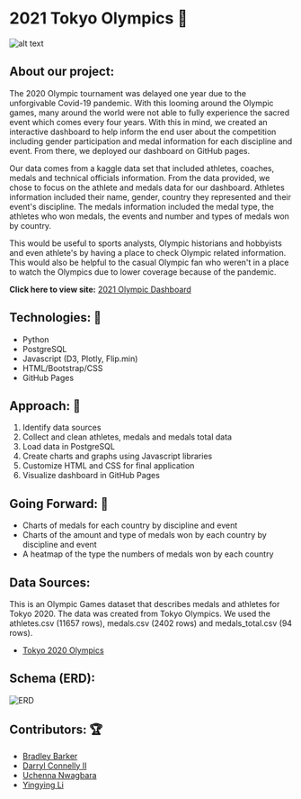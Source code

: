 # 2021 Tokyo Olympics :medal_sports:

![alt text](https://github.com/uchenna23/Project-3/blob/main/static/Olympics.jpg?raw=true)

## About our project:
The 2020 Olympic tournament was delayed one year due to the unforgivable Covid-19 pandemic. With this looming around the Olympic games, many around the world were not able to fully experience the sacred event which comes every four years. With this in mind, we created an interactive dashboard to help inform the end user about the competition including gender participation and medal information for each discipline and event. From there, we deployed our dashboard on GitHub pages.

Our data comes from a kaggle data set that included athletes, coaches, medals and technical officials information. From the data provided, we chose to focus on the athlete and medals data for our dashboard. Athletes information included their name, gender, country they represented and their event's discipline. The medals information included the medal type, the athletes who won medals, the events and number and types of medals won by country.

This would be useful to sports analysts, Olympic historians and hobbyists and even athlete's by having a place to check Olympic related information. This would also be helpful to the casual Olympic fan who weren't in a place to watch the Olympics due to lower coverage because of the pandemic.

__Click here to view site:__ [2021 Olympic Dashboard](https://uchenna23.github.io/Project-3/)

## Technologies: :1st_place_medal:	
- Python
- PostgreSQL
- Javascript (D3, Plotly, Flip.min)
- HTML/Bootstrap/CSS
- GitHub Pages

## Approach: :2nd_place_medal:
01. Identify data sources
02. Collect and clean athletes, medals and medals total data
03. Load data in PostgreSQL
04. Create charts and graphs using Javascript libraries
05. Customize HTML and CSS for final application
06. Visualize dashboard in GitHub Pages

## Going Forward: :3rd_place_medal:
- Charts of medals for each country by discipline and event​
- Charts of the amount and type of medals won by each country by discipline and event​
- A heatmap of the type the numbers of medals won by each country

## Data Sources:
This is an Olympic Games dataset that describes medals and athletes for Tokyo 2020. The data was created from Tokyo Olympics. We used the athletes.csv (11657 rows), medals.csv (2402 rows) and medals_total.csv (94 rows).

- [Tokyo 2020 Olympics](https://www.kaggle.com/piterfm/tokyo-2020-olympics)

## Schema (ERD): 
![ERD](https://github.com/uchenna23/Project-3/blob/main/ERD.png)

## Contributors: :trophy:

- [Bradley Barker](https://github.com/brbbrb)
- [Darryl Connelly II](https://github.com/Connelito)
- [Uchenna Nwagbara](https://github.com/uchenna23)
- [Yingying Li](https://github.com/Yingying-Li-Data)
